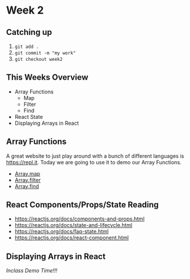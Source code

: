 # Week 2

## Catching up

1. `git add .`
2. `git commit -m "my work"`
3. `git checkout week2`

## This Weeks Overview

- Array Functions
  - Map
  - Filter
  - Find
- React State
- Displaying Arrays in React

## Array Functions

A great website to just play around with a bunch of different languages
is https://repl.it. Today we are going to use it to demo our Array Functions.

- [Array.map](https://developer.mozilla.org/en-US/docs/Web/JavaScript/Reference/Global_Objects/Array/map)
- [Array.filter](https://developer.mozilla.org/en-US/docs/Web/JavaScript/Reference/Global_Objects/Array/filter)
- [Array.find](https://developer.mozilla.org/en-US/docs/Web/JavaScript/Reference/Global_Objects/Array/find)

## React Components/Props/State Reading

- https://reactjs.org/docs/components-and-props.html
- https://reactjs.org/docs/state-and-lifecycle.html
- https://reactjs.org/docs/faq-state.html
- https://reactjs.org/docs/react-component.html

## Displaying Arrays in React

_Inclass Demo Time!!!_
